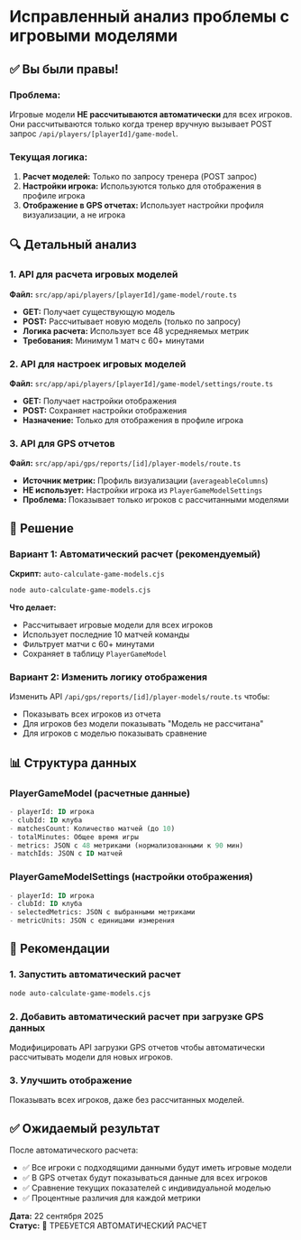# Исправленный анализ проблемы с игровыми моделями

## ✅ Вы были правы!

### Проблема:
Игровые модели **НЕ рассчитываются автоматически** для всех игроков. Они рассчитываются только когда тренер вручную вызывает POST запрос `/api/players/[playerId]/game-model`.

### Текущая логика:
1. **Расчет моделей:** Только по запросу тренера (POST запрос)
2. **Настройки игрока:** Используются только для отображения в профиле игрока
3. **Отображение в GPS отчетах:** Использует настройки профиля визуализации, а не игрока

## 🔍 Детальный анализ

### 1. API для расчета игровых моделей
**Файл:** `src/app/api/players/[playerId]/game-model/route.ts`

- **GET:** Получает существующую модель
- **POST:** Рассчитывает новую модель (только по запросу)
- **Логика расчета:** Использует все 48 усредняемых метрик
- **Требования:** Минимум 1 матч с 60+ минутами

### 2. API для настроек игровых моделей
**Файл:** `src/app/api/players/[playerId]/game-model/settings/route.ts`

- **GET:** Получает настройки отображения
- **POST:** Сохраняет настройки отображения
- **Назначение:** Только для отображения в профиле игрока

### 3. API для GPS отчетов
**Файл:** `src/app/api/gps/reports/[id]/player-models/route.ts`

- **Источник метрик:** Профиль визуализации (`averageableColumns`)
- **НЕ использует:** Настройки игрока из `PlayerGameModelSettings`
- **Проблема:** Показывает только игроков с рассчитанными моделями

## 🎯 Решение

### Вариант 1: Автоматический расчет (рекомендуемый)
**Скрипт:** `auto-calculate-game-models.cjs`

```bash
node auto-calculate-game-models.cjs
```

**Что делает:**
- Рассчитывает игровые модели для всех игроков
- Использует последние 10 матчей команды
- Фильтрует матчи с 60+ минутами
- Сохраняет в таблицу `PlayerGameModel`

### Вариант 2: Изменить логику отображения
Изменить API `/api/gps/reports/[id]/player-models/route.ts` чтобы:
- Показывать всех игроков из отчета
- Для игроков без модели показывать "Модель не рассчитана"
- Для игроков с моделью показывать сравнение

## 📊 Структура данных

### PlayerGameModel (расчетные данные)
```sql
- playerId: ID игрока
- clubId: ID клуба  
- matchesCount: Количество матчей (до 10)
- totalMinutes: Общее время игры
- metrics: JSON с 48 метриками (нормализованными к 90 мин)
- matchIds: JSON с ID матчей
```

### PlayerGameModelSettings (настройки отображения)
```sql
- playerId: ID игрока
- clubId: ID клуба
- selectedMetrics: JSON с выбранными метриками
- metricUnits: JSON с единицами измерения
```

## 🔧 Рекомендации

### 1. Запустить автоматический расчет
```bash
node auto-calculate-game-models.cjs
```

### 2. Добавить автоматический расчет при загрузке GPS данных
Модифицировать API загрузки GPS отчетов чтобы автоматически рассчитывать модели для новых игроков.

### 3. Улучшить отображение
Показывать всех игроков, даже без рассчитанных моделей.

## ✅ Ожидаемый результат

После автоматического расчета:
- ✅ Все игроки с подходящими данными будут иметь игровые модели
- ✅ В GPS отчетах будут показываться данные для всех игроков
- ✅ Сравнение текущих показателей с индивидуальной моделью
- ✅ Процентные различия для каждой метрики

**Дата:** 22 сентября 2025  
**Статус:** 🔧 ТРЕБУЕТСЯ АВТОМАТИЧЕСКИЙ РАСЧЕТ
